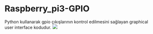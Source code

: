 # Raspberry_pi3-GPIO
Python kullanarak gpio çıkışlarının kontrol edilmesini sağlayan graphical user interface kodudur.
![](image/guı.png)
